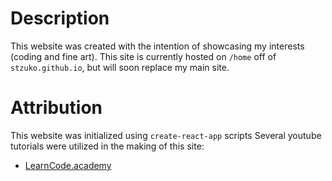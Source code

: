 # Description

This website was created with the intention of showcasing my interests (coding and fine art).
This site is currently hosted on `/home` off of `stzuko.github.io`, but will soon replace my main site.

# Attribution

This website was initialized using `create-react-app` scripts
Several youtube tutorials were utilized in the making of this site:
* [LearnCode.academy](https://www.youtube.com/watch?v=MhkGQAoc7bc&list=PLoYCgNOIyGABj2GQSlDRjgvXtqfDxKm5b)
